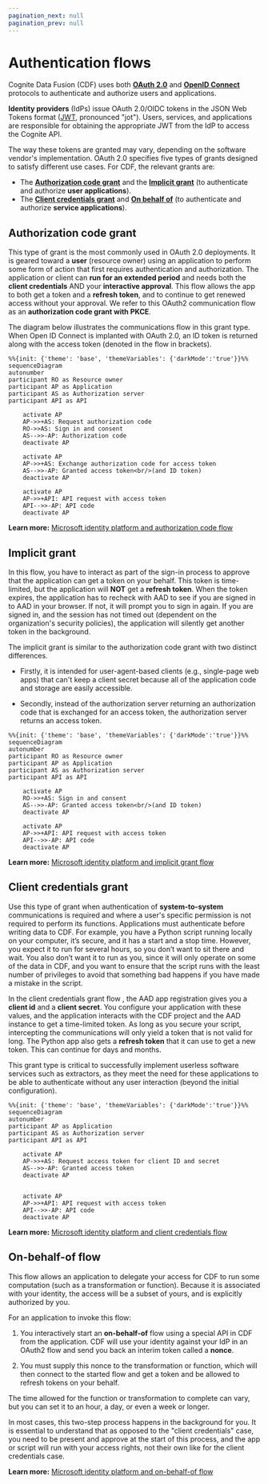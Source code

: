 ```yaml
---
pagination_next: null
pagination_prev: null
---
```


# Authentication flows

Cognite Data Fusion (CDF) uses both **[OAuth 2.0](https://oauth.net/2/)** and **[OpenID Connect](https://openid.net/connect/)** protocols to authenticate and authorize users and applications.

**Identity providers** (IdPs) issue OAuth 2.0/OIDC tokens in the JSON Web Tokens format ([JWT](https://tools.ietf.org/html/rfc7519), pronounced "jot"). Users, services, and applications are responsible for obtaining the appropriate JWT from the IdP to access the Cognite API.

The way these tokens are granted may vary, depending on the software vendor's implementation. OAuth 2.0 specifies five types of grants designed to satisfy different use cases. For CDF, the relevant grants are:

- The **[Authorization code grant](#authorization-code-grant)** and the **[Implicit grant](#implicit-grant)** (to authenticate and authorize **user applications**).
- The **[Client credentials grant](#client-credentials-grant)** and **[On behalf of](#on-behalf-of-flow)** (to authenticate and authorize **service applications**).

## Authorization code grant

This type of grant is the most commonly used in OAuth 2.0 deployments. It is geared toward a **user** (resource owner) using an application to perform some form of action that first requires authentication and authorization. The application or client can **run for an extended period** and needs both the **client credentials** AND your **interactive approval**. This flow allows the app to both get a token and a **refresh token**, and to continue to get renewed access without your approval. We refer to this OAuth2 communication flow as an **authorization code grant with PKCE**.

The diagram below illustrates the communications flow in this grant type. When Open ID Connect is implanted with OAuth 2.0, an ID token is returned along with the access token (denoted in the flow in brackets).

```mermaid
%%{init: {'theme': 'base', 'themeVariables': {'darkMode':'true'}}%%
sequenceDiagram
autonumber
participant RO as Resource owner
participant AP as Application
participant AS as Authorization server
participant API as API

    activate AP
    AP->>+AS: Request authorization code
    RO->>AS: Sign in and consent
    AS-->>-AP: Authorization code
    deactivate AP

    activate AP
    AP->>+AS: Exchange authorization code for access token
    AS-->>-AP: Granted access token<br/>(and ID token)
    deactivate AP

    activate AP
    AP->>+API: API request with access token
    API-->>-AP: API code
    deactivate AP
```

**Learn more:** [Microsoft identity platform and authorization code flow](https://docs.microsoft.com/en-us/azure/active-directory/develop/v2-oauth2-auth-code-flow)

## Implicit grant

In this flow, you have to interact as part of the sign-in process to approve that the application can get a token on your behalf. This token is time-limited, but the application will **NOT** get a **refresh token**. When the token expires, the application has to recheck with AAD to see if you are signed in to AAD in your browser. If not, it will prompt you to sign in again. If you are signed in, and the session has not timed out (dependent on the organization's security policies), the application will silently get another token in the background.

The implicit grant is similar to the authorization code grant with two distinct differences.

- Firstly, it is intended for user-agent-based clients (e.g., single-page web apps) that can't keep a client secret because all of the application code and storage are easily accessible.

- Secondly, instead of the authorization server returning an authorization code that is exchanged for an access token, the authorization server returns an access token.

```mermaid
%%{init: {'theme': 'base', 'themeVariables': {'darkMode':'true'}}%%
sequenceDiagram
autonumber
participant RO as Resource owner
participant AP as Application
participant AS as Authorization server
participant API as API

    activate AP
    RO->>+AS: Sign in and consent
    AS-->>-AP: Granted access token<br/>(and ID token)
    deactivate AP

    activate AP
    AP->>+API: API request with access token
    API-->>-AP: API code
    deactivate AP
```

**Learn more:** [Microsoft identity platform and implicit grant flow](https://docs.microsoft.com/en-us/azure/active-directory/develop/v2-oauth2-implicit-grant-flow)

## Client credentials grant

Use this type of grant when authentication of **system-to-system** communications is required and where a user's specific permission is not required to perform its functions. Applications must authenticate before writing data to CDF. For example, you have a Python script running locally on your computer, it’s secure, and it has a start and a stop time. However, you expect it to run for several hours, so you don’t want to sit there and wait. You also don’t want it to run as you, since it will only operate on some of the data in CDF, and you want to ensure that the script runs with the least number of privileges to avoid that something bad happens if you have made a mistake in the script.

In the client credentials grant flow , the AAD app registration gives you a **client id** and a **client secret**. You configure your application with these values, and the application interacts with the CDF project and the AAD instance to get a time-limited token. As long as you secure your script, intercepting the communications will only yield a token that is not valid for long. The Python app also gets a **refresh token** that it can use to get a new token. This can continue for days and months.

This grant type is critical to successfully implement userless software services such as extractors, as they meet the need for these applications to be able to authenticate without any user interaction (beyond the initial configuration).

```mermaid
%%{init: {'theme': 'base', 'themeVariables': {'darkMode':'true'}}%%
sequenceDiagram
autonumber
participant AP as Application
participant AS as Authorization server
participant API as API

    activate AP
    AP->>+AS: Request access token for client ID and secret
    AS-->>-AP: Granted access token
    deactivate AP


    activate AP
    AP->>+API: API request with access token
    API-->>-AP: API code
    deactivate AP
```

**Learn more:** [Microsoft identity platform and client credentials flow](https://docs.microsoft.com/en-us/azure/active-directory/develop/v2-oauth2-client-creds-grant-flow)

## On-behalf-of flow

This flow allows an application to delegate your access for CDF to run some computation (such as a transformation or function). Because it is associated with your identity, the access will be a subset of yours, and is explicitly authorized by you.

For an application to invoke this flow:

1. You interactively start an **on-behalf-of** flow using a special API in CDF from the application. CDF will use your identity against your IdP in an OAuth2 flow and send you back an interim token called a **nonce**.

1. You must supply this nonce to the transformation or function, which will then connect to the started flow and get a token and be allowed to refresh tokens on your behalf.

The time allowed for the function or transformation to complete can vary, but you can set it to an hour, a day, or even a week or longer.

In most cases, this two-step process happens in the background for you. It is essential to understand that as opposed to the "client credentials" case, you need to be present and approve at the start of this process, and the app or script will run with your access rights, not their own like for the client credentials case.

**Learn more:** [Microsoft identity platform and on-behalf-of flow](https://docs.microsoft.com/en-us/azure/active-directory/develop/v2-oauth2-on-behalf-of-flow)
